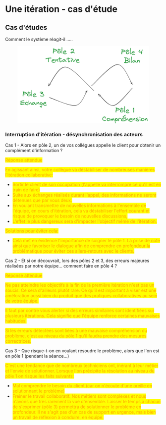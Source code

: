 # Une itération - cas d'étude



## Cas d'études

Comment le système réagit-il .....

<figure><img src="../../.gitbook/assets/image (12).png" alt=""><figcaption></figcaption></figure>

### Interruption d'itération - désynchronisation des acteurs

Cas 1 - Alors en pôle 2, un de vos collègues appelle le client pour obtenir un complément d'information ?

<mark style="color:orange;">Réponse attendue</mark>

<mark style="color:orange;">En agissant ainsi, votre collègue va déstabiliser de nombreuses manières l'itération collaborative:</mark>

* <mark style="color:orange;">Sortir le client de son occupation (l'appelle va interrompre ce qu'il est en train de faire)</mark>
* <mark style="color:orange;">Suite aux échanges réalisés durant l'appel, des informations ne seront détenues que par vous deux.</mark>
* <mark style="color:orange;">En voulant transmettre de nouvelles informations à l'ensemble de l'équipe, en cours d'itération, cela va déstabiliser l'effort courant et risque de provoquer le besoin de nouvelles discussions,</mark>&#x20;
* <mark style="color:orange;">L'effet le plus dangereux sera d'impacter l'objectif même de l'itération.</mark>

<mark style="color:orange;">Solutions pour éviter cela:</mark>

* <mark style="color:orange;">Cela met en évidence l'importance de soigner le pôle 1. La prise de note ainsi que favoriser le dialogue afin de comprendre en profondeur la problématique pour éviter ces allers-retours avec le clients.</mark>



Cas 2 - Et si on découvrait, lors des pôles 2 et 3, des erreurs majeures réalisées par notre équipe... comment faire en pôle 4 ?

<mark style="color:orange;">Réponse attendue</mark>

<mark style="color:orange;">Ne pas atteindre les objectifs à la fin de la première itération n'est pas un soucis. Ce sera d'ailleurs plutôt rare. Ce qu'il est important à viser est une améloration aussi bien du produit que des pratiques collaboratives au sein de votre équipe.</mark>

<mark style="color:orange;">Il faut par contre vous alerter si des erreurs similaires sont identifiées sur plusieurs itérations. Cela signifie que l'équipe renforce certaines mauvaises habitudes.</mark>

<mark style="color:orange;">Si les erreurs détectées sont liées à une mauvaise compréhension du problème, c'est au niveau du pôle 1 qu'il faudra prendre des mesures correctrices.</mark>

Cas 3 - Que risque-t-on en voulant résoudre le problème, alors que l'on est en pôle 1 (pendant la séance...)

<mark style="color:orange;">C'est une tendance que de nombreux techniciens ont, inérant à leur métier et l'envie de solutionner. Lorsque l'on précipite la résolution au niveau du pôle 1 on risque les faits suivants:</mark>

* <mark style="color:orange;">Mal comprendre le besoin du client (car on n'écoute d'une oreille en solutionnant le problème)</mark>
* <mark style="color:orange;">Freiner le travail collaboratif. Nos métiers sont complexes et nous n'avons que très rarement la vue d'ensemble. Laisser le temps à chacun de s'exprimer (pôle 3) permettra de solutionner le problème en profondeur. Il ne s'agit pas d'un cas de support en urgence, mais bien un travail de réflexion à conduire, en équipe.</mark>

